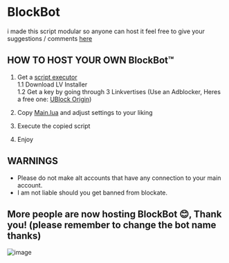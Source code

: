 # BlockBot
i made this script modular so anyone can host it
feel free to give your suggestions / comments [here](https://github.com/choke-dev/scripts/issues/1)

## HOW TO HOST YOUR OWN BlockBot™️
1. Get a [script executor](https://fluxteam.net/)
<br>1.1 Download LV Installer
<br>1.2 Get a key by going through 3 Linkvertises (Use an Adblocker, Heres a free one: [UBlock Origin](https://ublockorigin.com/))

3. Copy [Main.lua](https://github.com/choke-dev/scripts/blob/main/Blockate/BlockBot/Main.lua) and adjust settings to your liking
4. Execute the copied script
5. Enjoy

## WARNINGS
- Please do not make alt accounts that have any connection to your main account.
- I am not liable should you get banned from blockate.


## More people are now hosting BlockBot 😊, Thank you! (please remember to change the bot name thanks)
![image](https://github.com/choke-dev/scripts/assets/47597850/30079048-7185-4da9-9895-5d5e9b330998)
